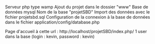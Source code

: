 Serveur php type wamp
Ajout du projet dans le dossier "www"
Base de données mysql
Nom de la base "projetSBD"
Import des données avec le fichier projetsbd.sql
Configuration de la connexion à la base de données dans le fichier application/config/database.php

Page d'accueil à cette url : http://localhost/projetSBD/index.php/
1 user dans la base (login : kevin, password : kevin)